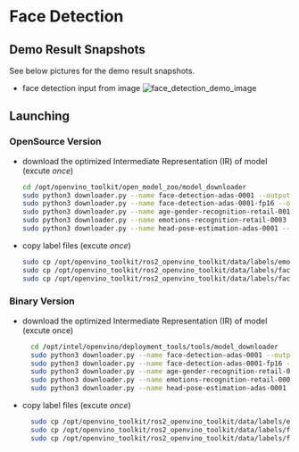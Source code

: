 # Face Detection

## Demo Result Snapshots
See below pictures for the demo result snapshots.
* face detection input from image
![face_detection_demo_image](https://github.com/intel/ros2_openvino_toolkit/blob/devel/data/images/face_detection.png "face detection demo image")
## Launching
### OpenSource Version
* download the optimized Intermediate Representation (IR) of model (excute _once_)<br>
	```bash
    cd /opt/openvino_toolkit/open_model_zoo/model_downloader
    sudo python3 downloader.py --name face-detection-adas-0001 --output_dir /opt/openvino_toolkit/models/face_detection/output/FP32
    sudo python3 downloader.py --name face-detection-adas-0001-fp16 --output_dir /opt/openvino_toolkit/models/face_detection/output/FP16
    sudo python3 downloader.py --name age-gender-recognition-retail-0013 --output_dir /opt/openvino_toolkit/models/age-gender-recognition/output/FP32
    sudo python3 downloader.py --name emotions-recognition-retail-0003 --output_dir /opt/openvino_toolkit/models/emotions-recognition/output/FP32
    sudo python3 downloader.py --name head-pose-estimation-adas-0001 --output_dir /opt/openvino_toolkit/models/head-pose-estimation/output/FP32
	```
* copy label files (excute _once_)<br>
	```bash
    sudo cp /opt/openvino_toolkit/ros2_openvino_toolkit/data/labels/emotions-recognition/FP32/emotions-recognition-retail-0003.labels /opt/openvino_toolkit/models/emotions-recognition/output/FP32/Retail/object_attributes/emotions_recognition/0003/dldt/
    sudo cp /opt/openvino_toolkit/ros2_openvino_toolkit/data/labels/face_detection/face-detection-adas-0001.labels /opt/openvino_toolkit/models/face_detection/output/FP32/Transportation/object_detection/face/pruned_mobilenet_reduced_ssd_shared_weights/dldt/
    sudo cp /opt/openvino_toolkit/ros2_openvino_toolkit/data/labels/face_detection/face-detection-adas-0001-fp16.labels /opt/openvino_toolkit/models/face_detection/output/FP16/Transportation/object_detection/face/pruned_mobilenet_reduced_ssd_shared_weights/dldt/
	```

### Binary Version
* download the optimized Intermediate Representation (IR) of model (excute once)
	```bash
	  cd /opt/intel/openvino/deployment_tools/tools/model_downloader
	  sudo python3 downloader.py --name face-detection-adas-0001 --output_dir /opt/openvino_toolkit/models/face_detection/output/FP32
	  sudo python3 downloader.py --name face-detection-adas-0001-fp16 --output_dir /opt/openvino_toolkit/models/face_detection/output/FP16
	  sudo python3 downloader.py --name age-gender-recognition-retail-0013 --output_dir /opt/openvino_toolkit/models/age-gender-recognition/output/FP32
	  sudo python3 downloader.py --name emotions-recognition-retail-0003 --output_dir /opt/openvino_toolkit/models/emotions-recognition/output/FP32
	  sudo python3 downloader.py --name head-pose-estimation-adas-0001 --output_dir /opt/openvino_toolkit/models/head-pose-estimation/output/FP32
	```
* copy label files (excute _once_)<br>
	```bash
	  sudo cp /opt/openvino_toolkit/ros2_openvino_toolkit/data/labels/emotions-recognition/FP32/emotions-recognition-retail-0003.labels /opt/openvino_toolkit/models/emotions-recognition/output/FP32/Retail/object_attributes/emotions_recognition/0003/dldt/
	  sudo cp /opt/openvino_toolkit/ros2_openvino_toolkit/data/labels/face_detection/face-detection-adas-0001.labels /opt/openvino_toolkit/models/face_detection/output/FP32/Transportation/object_detection/face/pruned_mobilenet_reduced_ssd_shared_weights/dldt/
	  sudo cp /opt/openvino_toolkit/ros2_openvino_toolkit/data/labels/face_detection/face-detection-adas-0001-fp16.labels /opt/openvino_toolkit/models/face_detection/output/FP16/Transportation/object_detection/face/pruned_mobilenet_reduced_ssd_shared_weights/dldt/
	```
